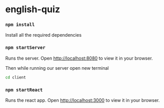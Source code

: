# english-quiz

### `npm install`

Install all the required dependencies

### `npm startServer`

Runs the server.
Open [http://localhost:8080](http://localhost:8080) to view it in your browser.

Then while running our server open new terminal

```sh
cd client
```

### `npm startReact`

Runs the react app.
Open [http://localhost:3000](http://localhost:3000) to view it in your browser.
